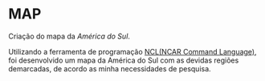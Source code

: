 <!DOCTYPE html>
<html>
<head>
</head>
<body>
  <div>
    <h1>MAP</h1>
  </div>
  <div>
    <p>Criação do mapa da <i></b>América do Sul</b></i>.<p>
    <p class="text-info recuo">Utilizando a ferramenta de programação <a href="https://www.ncl.ucar.edu/" target="_blank">NCL(NCAR Command Language)</a>, foi desenvolvido um mapa da América do Sul com as devidas regiões demarcadas, de acordo as minha necessidades de pesquisa.<p>
  </div>
</body>
</html>
